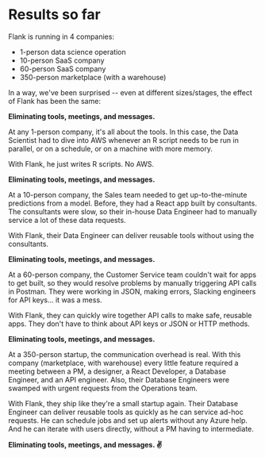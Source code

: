 # Results so far

Flank is running in 4 companies: 

- 1-person data science operation
- 10-person SaaS company
- 60-person SaaS company
- 350-person marketplace (with a warehouse)

In a way, we've been surprised -- even at different sizes/stages, the effect of Flank has been the same:

**Eliminating tools, meetings, and messages.**

At any 1-person company, it's all about the tools. In this case, the Data Scientist had to dive into AWS whenever an R script needs to be run in parallel, or on a schedule, or on a machine with more memory.

With Flank, he just writes R scripts. No AWS.

**Eliminating tools, meetings, and messages.**

At a 10-person company, the Sales team needed to get up-to-the-minute predictions from a model. Before, they had a React app built by consultants. The consultants were slow, so their in-house Data Engineer had to manually service a lot of these data requests.

With Flank, their Data Engineer can deliver reusable tools without using the consultants.

**Eliminating tools, meetings, and messages.**

At a 60-person company, the Customer Service team couldn't wait for apps to get built, so they would resolve problems by manually triggering API calls in Postman. They were working in JSON, making errors, Slacking engineers for API keys... it was a mess.

With Flank, they can quickly wire together API calls to make safe, reusable apps. They don't have to think about API keys or JSON or HTTP methods.

**Eliminating tools, meetings, and messages.**

At a 350-person startup, the communication overhead is real. With this company (marketplace, with warehouse) every little feature required a meeting between a PM, a designer, a React Developer, a Database Engineer, and an API engineer. Also, their Database Engineers were swamped with urgent requests from the Operations team.

With Flank, they ship like they're a small startup again. Their Database Engineer can deliver reusable tools as quickly as he can service ad-hoc requests. He can schedule jobs and set up alerts without any Azure help. And he can iterate with users directly, without a PM having to intermediate.

**Eliminating tools, meetings, and messages. ✌**